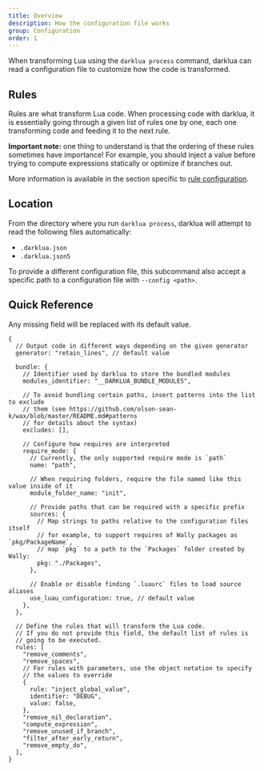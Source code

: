```yaml
---
title: Overview
description: How the configuration file works
group: Configuration
order: 1
---
```


When transforming Lua using the `darklua process` command, darklua can read a configuration file to customize how the code is transformed.

## Rules

Rules are what transform Lua code. When processing code with darklua, it is essentially going through a given list of rules one by one, each one transforming code and feeding it to the next rule.

**Important note:** one thing to understand is that the ordering of these rules sometimes have importance! For example, you should inject a value before trying to compute expressions statically or optimize if branches out.

More information is available in the section specific to [rule configuration](/docs/rules).

## Location

From the directory where you run `darklua process`, darklua will attempt to read the following files automatically:

- `.darklua.json`
- `.darklua.json5`

To provide a different configuration file, this subcommand also accept a specific path to a configuration file with `--config <path>`.

## Quick Reference

Any missing field will be replaced with its default value.

```json5
{
  // Output code in different ways depending on the given generator
  generator: "retain_lines", // default value

  bundle: {
    // Identifier used by darklua to store the bundled modules
    modules_identifier: "__DARKLUA_BUNDLE_MODULES",

    // To avoid bundling certain paths, insert patterns into the list to exclude
    // them (see https://github.com/olson-sean-k/wax/blob/master/README.md#patterns
    // for details about the syntax)
    excludes: [],

    // Configure how requires are interpreted
    require_mode: {
      // Currently, the only supported require mode is `path`
      name: "path",

      // When requiring folders, require the file named like this value inside of it
      module_folder_name: "init",

      // Provide paths that can be required with a specific prefix
      sources: {
        // Map strings to paths relative to the configuration files itself
        // for example, to support requires of Wally packages as `pkg/PackageName`,
        // map `pkg` to a path to the `Packages` folder created by Wally:
        pkg: "./Packages",
      },

      // Enable or disable finding `.luaurc` files to load source aliases
      use_luau_configuration: true, // default value
    },
  },

  // Define the rules that will transform the Lua code.
  // If you do not provide this field, the default list of rules is
  // going to be executed.
  rules: [
    "remove_comments",
    "remove_spaces",
    // For rules with parameters, use the object notation to specify
    // the values to override
    {
      rule: "inject_global_value",
      identifier: "DEBUG",
      value: false,
    },
    "remove_nil_declaration",
    "compute_expression",
    "remove_unused_if_branch",
    "filter_after_early_return",
    "remove_empty_do",
  ],
}
```
